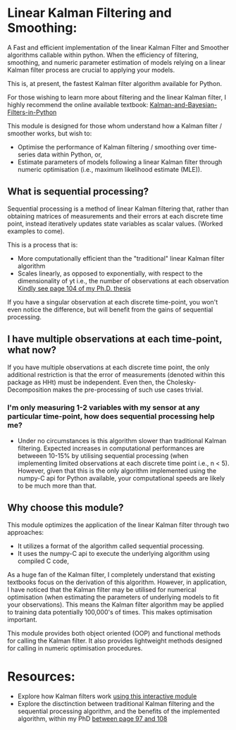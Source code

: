 # Linear Kalman Filtering and Smoothing:

A Fast and efficient implementation of the linear Kalman Filter and Smoother algorithms callable within python. When the efficiency of filtering, smoothing, and numeric parameter estimation of models relying on a linear Kalman filter process are crucial to applying your models.

This is, at present, the fastest Kalman filter algorithm available for Python.

For those wishing to learn more about filtering and the linear Kalman filter, I highly recommend the online available textbook:  [Kalman-and-Bayesian-Filters-in-Python](https://github.com/rlabbe/Kalman-and-Bayesian-Filters-in-Python)

This module is designed for those whom understand how a Kalman filter / smoother works, but wish to:
- Optimise the performance of Kalman filtering / smoothing over time-series data within Python, or,
- Estimate parameters of models following a linear Kalman filter through numeric optimisation (i.e., maximum likelihood estimate (MLE)).

## What is sequential processing?

Sequential processing is a method of linear Kalman filtering that, rather than obtaining matrices of measurements and their errors at each discrete time point, instead iteratively updates state variables as scalar values. (Worked examples to come).

This is a process that is:
- More computationally efficient than the "traditional" linear Kalman filter algorithm
- Scales linearly, as opposed to exponentially, with respect to the dimensionality of yt i.e., the number of observations at each observation [Kindly see page 104 of my Ph.D. thesis](https://pure.bond.edu.au/ws/portalfiles/portal/167739220/Thomas_Aspinall_Thesis.pdf)


If you have a singular observation at each discrete time-point, you won't even notice the difference, but will benefit from the gains of sequential processing.

## I have multiple observations at each time-point, what now?

If you have multiple observations at each discrete time point, the only additional restriction is that the error of measurements (denoted within this package as HHt) must be independent. Even then, the Cholesky-Decomposition makes the pre-processing of such use cases trivial.

### I'm only measuring 1-2 variables with my sensor at any particular time-point, how does sequential processing help me?

- Under no circumstances is this algorithm slower than traditional Kalman filtering. Expected increases in computational performances are betweeen 10-15% by utilising sequential processing (when implementing limited observations at each discrete time point i.e.,  n < 5). However, given that this is the only algorithm implemented using the numpy-C api for Python available, your computational speeds are likely to be much more than that.

## Why choose this module?

This module optimizes the application of the linear Kalman filter through two approaches:
- It utilizes a format of the algorithm called sequential processing. 
- It uses the numpy-C api to execute the underlying algorithm using compiled C code,

As a huge fan of the Kalman filter, I completely understand that existing textbooks focus on the derivation of this algorithm. However, in application, I have noticed that the Kalman filter may be utilised for numerical optimisation (when estimating the parameters of underlying models to fit your observations). This means the Kalman filter algorithm may be applied to training data potentially 100,000's of times. This makes optimisation important.

This module provides both object oriented (OOP) and functional methods for calling the Kalman filter. It also provides lightweight methods designed for calling in numeric optimisation procedures.


# Resources:

- Explore how Kalman filters work [using this interactive module](https://github.com/rlabbe/Kalman-and-Bayesian-Filters-in-Python)
- Explore the disctinction between traditional Kalman filtering and the sequential processing algorithm, and the benefits of the implemented algorithm, within my PhD [between page 97 and 108](https://pure.bond.edu.au/ws/portalfiles/portal/167739220/Thomas_Aspinall_Thesis.pdf)
